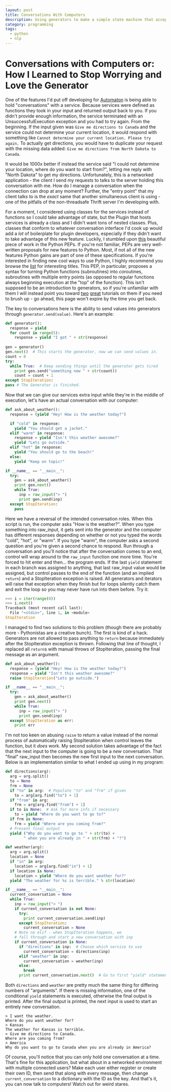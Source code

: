 ```yaml
---
layout: post
title: Conversations With Computers
description: Using generators to make a simple state machine that accepts input and produces output on each state change.
category: programming
tags:
  - python
  - nlp
---
```


Conversations with Computers or: How I Learned to Stop Worrying and Love the Generator
======================================================================================


One of the features I'd put off developing for [Automaton](https://github.com/nemec/Automaton) is being able to hold
  "conversations" with a service. Because services were defined as functions
  they took in your input and returned output back to you. If you didn't
  provide enough information, the service terminated with an
  UnsuccessfulExecution exception and you had to try again. From the beginning.
  If the input given was `Give me directions to Canada` and the service could
  not determine your current location, it would respond with something like
  `Cannot determine your current location. Please try again.` To actually get
  directions, you would have to duplicate your request with the missing data
  added: `Give me directions from North Dakota to Canada`.

It would be 1000x better if instead the service said "I could not determine
  your location, where do you want to start from?", letting me reply with
  "North Dakota" to get my directions. Unfortunately, this is a networked
  application - the client I send my requests to talks to the server holding
  this conversation with me. How do I manage a conversation when the connection
  can drop at any moment? Further, the "entry point" that my client talks to
  is the *exact* same that another simultaneous client is using - one of the
  pitfalls of the non-threadsafe Thrift server I'm developing with.

For a moment, I considered using classes for the services instead of functions
  so I could take advantage of state, but the Plugin that hosts services is
  already a class and I didn't want tons of nested classes. Plus, classes 
  that conform to whatever conversation interface I'd cook up would add a
  *lot* of boilerplate for plugin developers, especially if they didn't want
  to take advantage of this new feature. Luckily, I stumbled upon
  [this](http://www.python.org/dev/peps/pep-0342/) beautiful piece of work in
  the Python PEPs. If you're not familiar, PEPs are very well-written proposals
  for new features to Python. Most, if not all of the new features Python gains
  are part of one of these specifications. If you're interested in finding new
  cool ways to use Python, I highly recommend you browse the
  [list](http://www.python.org/dev/peps/) for interesting titles. This PEP,
  in particular, proposes a syntax for turning Python functions (subroutines)
  into *co*routines, subroutines with multiple entry points (as opposed to
  regular functions always beginning execution at the "top" of the function).
  This isn't supposed to be an introduction to generators, so if you're
  unfamiliar with them I will instead point you toward
  [two](http://www.prasannatech.net/2009/07/introduction-python-generators.html)
  [great](http://wiki.python.org/moin/Generators) tutorials on them if you need
  to brush up - go ahead, this page won't expire by the time you get back.

The key to conversations here is the ability to send values into generators
  through `generator.send(value)`. Here's an example:
  
  ```python
  def generator():
    response = yield
    for count in range(5):
      response = yield "I got " + str(response)
    
  gen = generator()
  gen.next()  # This starts the generator, now we can send values in.
  count = 0
  try:
    while True:  # Keep sending things until the generator gets tired
      print gen.send("something new " + str(count))
      count = count + 1
  except StopIteration:
  pass # The Generator is finished.
  ```

Now that we can give our services extra input while they're in the middle of
  execution, let's have an actual conversation with our computer:

  ```python
  def ask_about_weather():
    response = (yield "Hey! How is the weather today?")

    if "cold" in response:
      yield "You should get a jacket."
    elif "warm" in response:
      response = yield "Isn't this weather awesome?"
      yield "Lets go outside."
    elif "hot" in response:
      yield "You should go to the beach!"
    else:
      yield "Keep on topic!"

  if __name__ == "__main__":
    try:
      gen = ask_about_weather()
      print gen.next()
      while True:
        inp = raw_input("> ")
        print gen.send(inp)
    except StopIteration:
      pass
  ```

Here we have a reversal of the intended conversation roles. When this script is
  run, the computer asks "How is the weather?". When you type something into
  raw_input, it gets sent into the generator and the computer has different
  responses depending on whether or not you typed the words "cold", "hot",
  or "warm". If you type "warm", the computer asks a second question and you're
  given a second chance to respond. Run through a conversation and you'll
  notice that after the conversation comes to an end, control will wrap around
  to the `raw_input` function one more time. You're forced to hit enter and
  then... the program ends. If the last `yield` statement in each branch was
  assigned to anything, that last raw_input value would be assigned, but
  control passes to the end of the function (and an implied `return`) and a
  StopIteration exception is raised. All generators and iterators will raise
  that exception when they finish but for loops silently catch them and exit
  the loop so you may never have run into them before. Try it:

  ```python
  >>> i = iter(range(0))
  >>> i.next()
  Traceback (most recent call last):
    File "<stdin>", line 1, in <module>
  StopIteration
  ```

I managed to find two solutions to this problem (though there are probably
  more - Pythonistas are a creative bunch). The first is kind of a hack.
  Generators are not allowed to pass anything to `return` because immediately
  after the StopIteration exception is thrown. Following that line of thought,
  I replaced all `return`s with manual throws of StopIteration, passing the
  final message as an argument.

  ```python
  def ask_about_weather():
    response = (yield "Hey! How is the weather today?")
    response = yield "Isn't this weather awesome?"
    raise StopIteration("Lets go outside.")

  if __name__ == "__main__":
    try:
      gen = ask_about_weather()
      print gen.next()
      while True:
        inp = raw_input("> ")
        print gen.send(inp)
    except StopIteration as err:
      print err
  ```

I'm not too keen on abusing `raise` to return a value instead of the normal
  process of automatically raising StopIteration when control leaves the
  function, but it _does_ work. My second solution takes advantage of the fact
  that the next input to the computer is going to be a _new_ conversation.
  That "final" raw_input then becomes the new first input to the next
  conversation. Below is an implementation similar to what I ended up using
  in my program:

  ```python
  def directions(arg):
    arg = arg.split()
    to = None
    frm = None
    if "to" in arg:  # Populate "to" and "frm" if given
      to = arg[arg.find("to") + 1]
    if "from" in arg:
      frm = arg[arg.find("from") + 1]
    if to is None:  # Ask for more info if necessary
      to = yield "Where do you want to go to?"
    if frm is None:
      frm = yield "Where are you coming from?"
    # Present final output
    yield ("Why do you want to go to " + str(to) +
          " when you are already in " + str(frm) + "?")

  def weather(arg):
    arg = arg.split()
    location = None
    if "in" in arg:
      location = arg[arg.find("in") + 1]
    if location is None:
      location = yield "Where do you want weather for?"
    yield "The weather for %s is terrible." % str(location)

  if __name__ == "__main__":
    current_conversation = None
    while True:
      inp = raw_input("> ")
      if current_conversation is not None:
        try:
          print current_conversation.send(inp)
        except StopIteration:
          current_conversation = None
      # Note no elif - when StopIteration happens, we
      # fall through and start a new conversation with inp
      if current_conversation is None:
        if "directions" in inp:  # Choose which service to use
          current_conversation = directions(inp)
        elif "weather" in inp:
          current_conversation = weather(inp)
        else:
          break
        print current_conversation.next()  # Go to first "yield" statement
  ```

Both `directions` and `weather` are pretty much the same thing for differing
  numbers of "arguments". If there is missing information, one of the 
  conditional `yield` statements is executed, otherwise the final output is
  printed. After the final output is printed, the next input is used to start
  an entirely new conversation.

  ```
  > I want the weather.
  Where do you want weather for?
  > Kansas
  The weather for Kansas is terrible.
  > Give me directions to Canada.
  Where are you coming from?
  > America
  Why do you want to go to Canada when you are already in America?
  ```

Of course, you'll notice that you can only hold one conversation at a time.
  That's fine for this application, but what about in a networked environment
  with multiple connected users? Make each user either register or create their
  own ID, then send that along with every message, then change
  `current_conversation` to a dictionary with the ID as the key. And that's
  it, you can now talk to computers! Watch out for weird stares.
